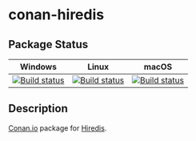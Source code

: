 # conan-hiredis

## Package Status

| Windows | Linux | macOS |
|:-------:|:-----:|:-----:|
|[![Build status](https://ci.appveyor.com/api/projects/status/wodvga8tolns0o9r/branch/testing%2F1.0.0?svg=true)](https://ci.appveyor.com/project/SpaceIm/conan-hiredis)|[![Build status](https://github.com/SpaceIm/conan-hiredis/workflows/.github/workflows/linux.yml/badge.svg?branch=testing%2F1.0.0)](https://github.com/SpaceIm/conan-hiredis/actions/workflows/linux.yml?query=branch%3Atesting%2F1.0.0)|[![Build status](https://github.com/SpaceIm/conan-hiredis/workflows/.github/workflows/macos.yml/badge.svg?branch=testing%2F1.0.0)](https://github.com/SpaceIm/conan-hiredis/actions/workflows/macos.yml?query=branch%3Atesting%2F1.0.0)|

## Description

[Conan.io](https://conan.io) package for [Hiredis](https://github.com/redis/hiredis).
